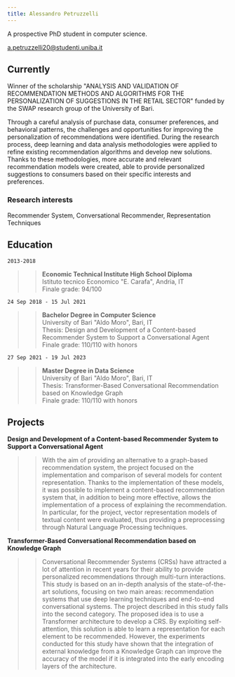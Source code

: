 ```yaml
---
title: Alessandro Petruzzelli
---
```


A prospective PhD student in computer science.

<div id="webaddress">
    <a href="a.petruzzelli20@studenti.uniba.it">a.petruzzelli20@studenti.uniba.it</a>
</div>


## Currently

Winner of the scholarship "ANALYSIS AND VALIDATION OF RECOMMENDATION METHODS AND ALGORITHMS FOR THE PERSONALIZATION OF SUGGESTIONS IN THE RETAIL SECTOR" funded by the SWAP research group of the University of Bari.

Through a careful analysis of purchase data, consumer preferences, and behavioral patterns, the challenges and opportunities for improving the personalization of recommendations were identified.
During the research process, deep learning and data analysis methodologies were applied to refine existing recommendation algorithms and develop new solutions. Thanks to these methodologies, more accurate and relevant recommendation models were created, able to provide personalized suggestions to consumers based on their specific interests and preferences.

### Research interests

Recommender System, Conversational Recommender, Representation Techniques

## Education

`2013-2018`

>>  __Economic Technical Institute High School Diploma__ <br>
>> Istituto tecnico Economico "E. Carafa", Andria, IT <br>
>> Finale grade: 94/100 <br>

`24 Sep 2018 - 15 Jul 2021`
>> __Bachelor Degree in Computer Science__<br>
>> University of Bari "Aldo Moro", Bari, IT<br>
>> Thesis: Design and Development of a Content-based Recommender System to Support a Conversational Agent<br>
>> Finale grade: 110/110 with honors<br>

`27 Sep 2021 - 19 Jul 2023`
>> __Master Degree in Data Science__<br>
>> University of Bari "Aldo Moro", Bari, IT<br>
>> Thesis: Transformer-Based Conversational Recommendation based on Knowledge Graph<br>
>> Finale grade: 110/110 with honors<br>

## Projects

__Design and Development of a Content-based Recommender System to Support a Conversational Agent__<br>
>>With the aim of providing an alternative to a graph-based recommendation system, the project focused on the implementation and comparison of several models for content representation. Thanks to the implementation of these models, it was possible to implement a content-based recommendation system that, in addition to being more effective, allows the implementation of a process of explaining the recommendation. In particular, for the project, vector representation models of textual content were evaluated, thus providing a preprocessing through Natural Language Processing techniques.

__Transformer-Based Conversational Recommendation based on Knowledge Graph__<br>
>>Conversational Recommender Systems (CRSs) have attracted a lot of attention in recent years for their ability to provide personalized recommendations through multi-turn interactions. This study is based on an in-depth analysis of the state-of-the-art solutions, focusing on two main areas: recommendation systems that use deep learning techniques and end-to-end conversational systems. The project described in this study falls into the second category. The proposed idea is to use a Transformer architecture to develop a CRS. By exploiting self-attention, this solution is able to learn a representation for each element to be recommended. However, the experiments conducted for this study have shown that the integration of external knowledge from a Knowledge Graph can improve the accuracy of the model if it is integrated into the early encoding layers of the architecture.



<!--## Publications

 A list is also available [online](http://scholar.google.co.uk/citations?user=LTOTl0YAAAAJ) -->

